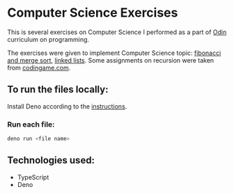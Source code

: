 # Computer Science Exercises

This is several exercises on Computer Science I performed as a part of [Odin](https://www.theodinproject.com/paths/full-stack-javascript/courses/javascript#a-bit-of-computer-science) curriculum on programming. 

The exercises were given to implement Computer Science topic: [fibonacci and merge sort](https://www.theodinproject.com/lessons/javascript-recursion), [linked lists](https://www.theodinproject.com/lessons/javascript-linked-lists). Some assignments on recursion were taken from [codingame.com](https://www.codingame.com/playgrounds/5422/js-interview-prep-recursion).

## To run the files locally: 

Install Deno according to the [instructions](https://docs.deno.com/runtime/manual/getting_started/installation).

### Run each file: 

```sh
deno run <file name>
```

## Technologies used:

* TypeScript
* Deno
